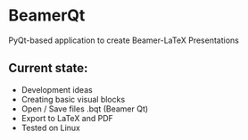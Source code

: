 # BeamerQt
PyQt-based application to create Beamer-LaTeX Presentations


## Current state:
- Development ideas
- Creating basic visual blocks
- Open / Save files .bqt (Beamer Qt)
- Export to LaTeX and PDF
- Tested on Linux

